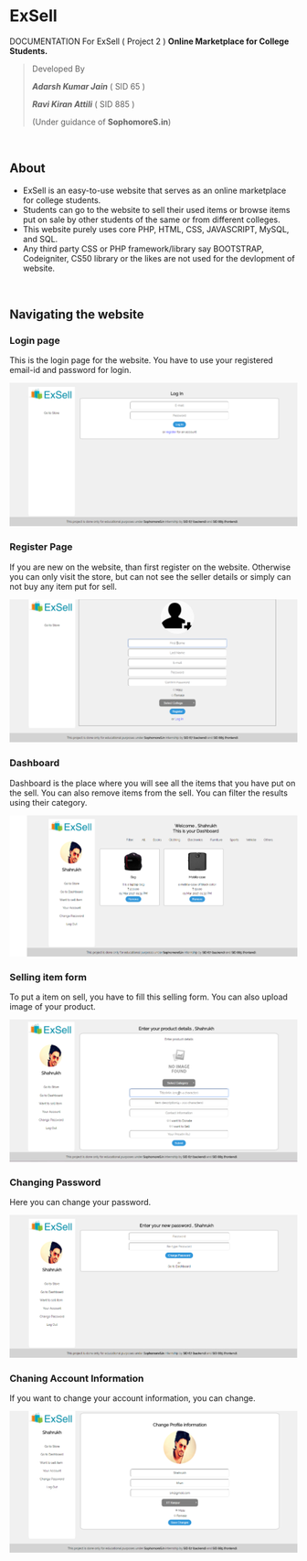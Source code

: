 # ExSell

DOCUMENTATION For ExSell ( Project 2 ) **Online Marketplace for College Students.**

> Developed By
>
> ***Adarsh Kumar Jain*** ( SID 65 )
>
> ***Ravi Kiran Attili*** ( SID 885 )
>
> (Under guidance of **SophomoreS.in**)

<br/>

## About
- ExSell is an easy-to-use website that serves as an online marketplace for college students.
- Students can go to the website to sell their used items or browse items put on sale by other students of the same or from different colleges.
- This website purely uses core PHP, HTML, CSS, JAVASCRIPT, MySQL, and SQL. 
- Any third party CSS or PHP framework/library say BOOTSTRAP, Codeigniter, CS50 library or the likes are not used for the devlopment of website.

<br/>

## Navigating the website

### Login page
This is the login page for the website. You have to use your registered email-id and password for login.

![Login](/images/login.PNG?raw=true "Login Page")

### Register Page
If you are new on the website, than first register on the website. Otherwise you can only visit the store, but can not see the seller details or simply can not buy any item put for sell.

![Register](/images/registration.PNG?raw=true "Register Page")

### Dashboard
Dashboard is the place where you will see all the items that you have put on the sell. You can also remove items from the sell. You can filter the results using their category.

![Dashboard](/images/dashboard.PNG?raw=true "Dashboard")

### Selling item form
To put a item on sell, you have to fill this selling form. You can also upload image of your product.

![Selling item form](/images/sell.PNG?raw=true "Selling item form")

### Changing Password
Here you can change your password.

![Change Password](/images/pwchange.PNG?raw=true "Change Password")

### Chaning Account Information
If you want to change your account information, you can change.

![Chaning Account Information](/images/account.PNG?raw=true "Chaning Account Information")
